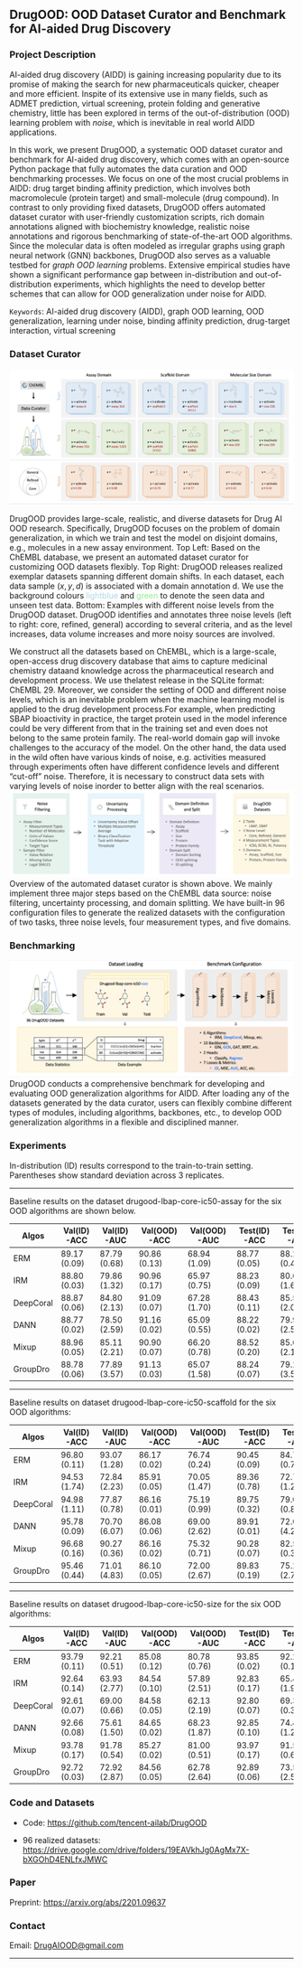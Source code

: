 ## DrugOOD: OOD Dataset Curator and Benchmark for AI-aided Drug Discovery


### Project Description

AI-aided drug discovery (AIDD) is gaining increasing popularity due to its promise of  making  the  search  for  new   pharmaceuticals  quicker,  cheaper  and  more  efficient.  Inspite of its extensive use in many fields,  such as ADMET prediction,  virtual screening, protein folding and generative chemistry, little has been explored in terms of the out-of-distribution (OOD) learning problem with _noise_, which is inevitable in real world AIDD applications.

In this work, we present DrugOOD, a systematic OOD dataset curator and benchmark for AI-aided drug discovery,  which comes with an open-source Python package that fully automates the data curation and OOD benchmarking processes.  We focus on one of the most crucial problems in AIDD: drug target binding affinity prediction, which involves both macromolecule (protein target) and small-molecule (drug compound).  In contrast to only providing fixed datasets, DrugOOD offers automated dataset curator with user-friendly customization scripts, rich domain annotations aligned with biochemistry knowledge,  realistic  noise  annotations  and  rigorous  benchmarking  of  state-of-the-art OOD algorithms.  Since the molecular data is often modeled as irregular graphs using graph neural network (GNN) backbones, DrugOOD also serves as a valuable testbed for _graph OOD learning_ problems.  Extensive empirical studies have shown a significant performance gap between in-distribution and out-of-distribution experiments, which highlights the need to develop better schemes that can allow for OOD generalization under noise for AIDD.


`Keywords`: AI-aided drug discovery (AIDD), graph OOD learning, OOD generalization, learning under noise, binding affinity prediction, drug-target interaction, virtual screening


### Dataset Curator

![overview_dataset](figures/overview_dataset.png)

DrugOOD provides large-scale, realistic, and diverse datasets for Drug AI OOD research. Specifically, DrugOOD focuses on the problem of domain generalization, in which we train and test the model on disjoint domains, e.g., molecules in a new assay environment.
Top Left: Based on the ChEMBL database, we present an automated dataset curator for customizing OOD datasets flexibly.
Top Right: DrugOOD releases realized exemplar datasets spanning different domain shifts. In each dataset, each data sample $(x, y, d)$ is associated with a domain annotation d. We use the background colours <span style="color:lightblue;">lightblue</span> and   <span style="color:lightgreen;">green</span>  to denote the seen data and unseen test data.
Bottom: Examples with different noise levels from the DrugOOD dataset. DrugOOD identifies and annotates three noise levels (left to right: core, refined, general) according to several criteria, and as the level increases,  data volume increases and  more noisy sources are involved.

We construct all the datasets based on ChEMBL, which is a large-scale, open-access drug discovery database that aims to capture medicinal chemistry dataand knowledge across the pharmaceutical research and development process. We use thelatest release in the SQLite format:  ChEMBL 29.  Moreover,  we consider the setting of OOD and different noise levels, which is an inevitable problem when the machine learning  model  is  applied  to  the  drug  development  process.For  example,  when  predicting SBAP bioactivity in practice, the target protein used in the model inference could be very different from that in the training set and even does not belong to the same protein family. The real-world domain gap will invoke challenges to the accuracy of the model.  On the other  hand,  the  data  used  in  the  wild  often  have  various  kinds  of  noise,  e.g.   activities measured through experiments often have different confidence levels and different “cut-off” noise.  Therefore, it is necessary to construct data sets with varying levels of noise inorder to better align with the real scenarios.
![curator](figures/curator.png)
Overview of the automated dataset curator is shown above. We mainly implement three major steps based on the ChEMBL data source: noise filtering, uncertainty processing, and domain splitting. We have built-in 96 configuration files to generate the realized  datasets with the configuration of two tasks, three noise levels, four measurement types, and five domains.

### Benchmarking

![benchmark](figures/benchmark.png)
DrugOOD conducts a comprehensive benchmark for developing and evaluating OOD generalization algorithms for AIDD. After loading any of the datasets generated by the data curator, users can flexibly combine different types of modules, including algorithms, backbones, etc., to develop OOD generalization algorithms in a flexible and disciplined manner.


### Experiments
In-distribution (ID) results correspond to the train-to-train setting. Parentheses show standard deviation across 3 replicates.

<hr />

Baseline results on  the dataset drugood-lbap-core-ic50-assay for the six OOD algorithms are shown below.

 | Algos | Val(ID)-ACC | Val(ID)-AUC | Val(OOD)-ACC |Val(OOD)-AUC | Test(ID)-ACC |Test(ID)-AUC| Test(OOD)-ACC | Test(OOD)-AUC|
 | ------ | ------     | --------- |    ----------- | ------------| -------------|------------|---------------|---------------|
|ERM|89.17 (0.09) |87.79 (0.68)|90.86 (0.13)|68.94 (1.09)|88.77 (0.05)|88.21 (0.49)|83.54 (0.24)|71.59 (0.63)
|IRM|88.80 (0.03)|79.86 (1.32)|90.96 (0.17)|65.97 (0.75)|88.23 (0.09)|80.67 (1.65)|83.45 (0.22)|67.23 (0.85)
|DeepCoral|88.87 (0.06)|84.80 (2.13)|91.09 (0.07)|67.28 (1.70)|88.43 (0.11)|85.51 (2.07)|83.52 (0.02)|68.93 (1.37)
|DANN|88.77 (0.02)|78.50 (2.59)|91.16 (0.02)|65.09 (0.55)|88.22 (0.02)|79.93 (2.51)|83.68 (0.00)|67.57 (1.96)
|Mixup|88.96 (0.05)|85.11 (2.21)|90.90 (0.07)|66.20 (0.78)|88.52 (0.20)|85.63 (2.12)|83.41 (0.15)|70.05 (1.15)
|GroupDro|88.78 (0.06)|77.89 (3.57)|91.13 (0.03)|65.07 (1.58)|88.24 (0.07)|79.22 (3.54)|83.65 (0.03)|67.67 (1.25)


<hr />
Baseline results on  dataset drugood-lbap-core-ic50-scaffold for the six OOD algorithms:

| Algos | Val(ID)-ACC | Val(ID)-AUC | Val(OOD)-ACC |Val(OOD)-AUC | Test(ID)-ACC |Test(ID)-AUC| Test(OOD)-ACC | Test(OOD)-AUC|
 | ------ | ------     | --------- |    ----------- | ------------| -------------|------------|---------------|---------------|
|ERM|96.80 (0.11)|93.07 (1.28)|86.17 (0.02)|76.74 (0.24)|90.45 (0.09)|84.78 (0.74)|76.97 (0.18)|67.32 (0.17)
|IRM|94.53 (1.74)|72.84 (2.23)|85.91 (0.05)|70.05 (1.47)|89.36 (0.78)|72.78 (1.26)|76.97 (0.52)|63.21 (1.51)
|DeepCoral|94.98 (1.11)|77.87 (0.78)|86.16 (0.01)|75.19 (0.99)|89.75 (0.32)|79.06 (0.80)|77.55 (0.02)|67.41 (0.31)
|DANN|95.78 (0.09)|70.70 (6.07)|86.08 (0.06)|69.00 (2.62)|89.91 (0.01)|72.04 (4.29)|77.67 (0.06)|63.72 (1.00)
|Mixup|96.68 (0.16)|90.27 (0.36)|86.16 (0.02)|75.32 (0.71)|90.28 (0.07)|82.55 (0.34)|77.53 (0.07)|66.78 (0.53)
|GroupDro|95.46 (0.44)|71.01 (4.83)|86.10 (0.05)|72.00 (2.67)|89.83 (0.19)|75.20 (2.77)|77.47 (0.20)|65.17 (1.14)

<hr />

Baseline results on  dataset drugood-lbap-core-ic50-size for the six OOD algorithms:

| Algos | Val(ID)-ACC | Val(ID)-AUC | Val(OOD)-ACC |Val(OOD)-AUC | Test(ID)-ACC |Test(ID)-AUC| Test(OOD)-ACC | Test(OOD)-AUC|
 | ------ | ------     | --------- |    ----------- | ------------| -------------|------------|---------------|---------------|
|ERM|93.79 (0.11)|92.21 (0.51)|85.08 (0.12)|80.78 (0.76)|93.85 (0.02)|92.20 (0.19)|72.88 (0.36)|66.67 (0.61)
|IRM|92.64 (0.14)|63.93 (2.77)|84.54 (0.10)|57.89 (2.51)|92.83 (0.17)|65.40 (1.93)|73.64 (0.17)|57.75 (1.51)
|DeepCoral|92.61 (0.07)|69.00 (0.66)|84.58 (0.05)|62.13 (2.19)|92.80 (0.07)|69.38 (0.35)|73.61 (0.17)|58.26 (0.71)
|DANN|92.66 (0.08)|75.61 (1.50)|84.65 (0.02)|68.23 (1.87)|92.85 (0.10)|74.41 (1.26)|73.79 (0.07)|62.04 (0.50)
|Mixup|93.78 (0.17)|91.78 (0.54)|85.27 (0.02)|81.00 (0.51)|93.97 (0.17)|91.59 (0.64)|73.57 (0.24)|66.82 (0.20)
|GroupDro|92.72 (0.03)|72.92 (2.87)|84.56 (0.05)|62.78 (2.64)|92.89 (0.06)|73.55 (2.59)|73.57 (0.11)|59.08 (1.26)



### Code and Datasets

- Code:   <https://github.com/tencent-ailab/DrugOOD>

- 96 realized datasets: <https://drive.google.com/drive/folders/19EAVkhJg0AgMx7X-bXGOhD4ENLfxJMWC>

### Paper

Preprint: <https://arxiv.org/abs/2201.09637>

### Contact

Email: <DrugAIOOD@gmail.com>

<hr />

